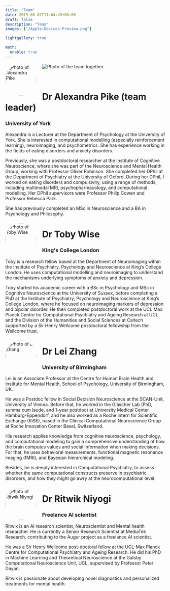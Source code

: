 ```yaml
---
title: "Team"
date: 2019-08-02T11:04:49+08:00
draft: false
description: "Team"
images: ["/Apple-Devices-Preview.png"]

lightgallery: true

math:
  enable: true
---
```


<img src="/team_photo.png" alt="Photo of the team together" style="margin-bottom:30px; border-radius:1%"/>

<img src="/AP_headshot.jpg" alt="Photo of Alexandra Pike" style="height: 100px; width:100px; float: left; margin-right:1rem; border-radius:100%"/>

# Dr Alexandra Pike (team leader)
### University of York

Alexandra is a Lecturer at the Department of Psychology at the University of York. She is interested in computational modelling (especially reinforcement learning), neuroimaging, and psychometrics. She has experience working in the fields of eating disorders and anxiety disorders.

Previously, she was a postdoctoral researcher at the Institute of Cognitive Neuroscience, where she was part of the Neuroscience and Mental Health Group, working with Professor Oliver Robinson. She completed her DPhil at the Department of Psychiatry at the University of Oxford. During her DPhil, I worked on eating disorders and compulsivity, using a range of methods, including multimodal MRI, psychopharmacology, and computational modelling. Her DPhil supervisors were Professor Philip Cowen and Professor Rebecca Park.

She has previously completed an MSc in Neuroscience and a BA in Psychology and Philosophy.

<img src="/TW_headshot.jpg" alt="Photo of Toby Wise" style="height: 100px; width:100px; float: left; margin-right:1rem; margin-top:0.5rem; border-radius:100%"/>

# Dr Toby Wise
### King's College London

Toby is a research fellow based at the Department of Neuroimaging within the Institute of Psychiatry, Psychology and Neuroscience at King’s College London. He uses computational modelling and neuroimaging to understand the mechanisms underlying symptoms of anxiety and depression.

Toby started his academic career with a BSc in Psychology and MSc in Cognitive Neuroscience at the University of Sussex, before completing a PhD at the Institute of Psychiatry, Psychology and Neuroscience at King’s College London, where he focused on neuroimaging markers of depression and bipolar disorder. He then completed postdoctoral work at the UCL Max Planck Centre for Computational Psychiatry and Ageing Research at UCL and the Division of the Humanities and Social Sciences at Caltech supported by a Sir Henry Wellcome postdoctoral fellowship from the Wellcome trust.

<img src="/LZ_headshot.jpg" alt="Photo of Lei Zhang" style="height: 100px; width:100px; float: left; margin-right:1rem; margin-top:0.5rem; border-radius:100%"/>

# Dr Lei Zhang
### University of Birmingham

Lei is an Associate Professor at the Centre for Human Brain Health and Institute for Mental Health, School of Psychology, University of Birmingham, UK.

He was a Postdoc fellow in Social Decision Neuroscience at the SCAN-Unit, University of Vienna. Before that, he worked in the Gläscher Lab (PhD, summa cum laude, and 1-year postdoc) at University Medical Center Hamburg-Eppendorf, and he also worked as a Roche intern for Scientific Exchange (RiSE), based in the Clinical Computational Neuroscience Group at Roche Innovation Center Basel, Switzerland.

His research applies knowledge from cognitive neuroscience, psychology, and computational modeling to gain a comprehensive understanding of how the brain computes values and social information when making decisions. For that, he uses behavioral measurements, functional magnetic resonance imaging (fMRI), and Bayesian hierarchical modeling.

Besides, he is deeply interested in Computational Psychiatry, to assess whether the same computational constructs preserve in psychiatric disorders, and how they might go awry at the neurocomputational level.

<img src="/RN_headshot.jpg" alt="Photo of Ritwik Niyogi" style="height: 100px; width:100px; float: left; margin-right:1rem; margin-top:0.5rem; border-radius:100%"/>

# Dr Ritwik Niyogi
### Freelance AI scientist

Ritwik is an AI research scientist, Neuroscientist and Mental health researcher. He is currently a Senior Research Scientist at MediaTek Research, contributing to the Augur project as a freelance AI scientist.

He was a Sir Henry Wellcome post-doctoral fellow at the UCL-Max Planck Centre for Computational Psychiatry and Ageing Research. He did his PhD in Machine Learning and Theoretical Neuroscience at the Gatsby Computational Neuroscience Unit, UCL, supervised by Professor Peter Dayan.

Ritwik is passionate about developing novel diagnostics and personalized treatments for mental health.